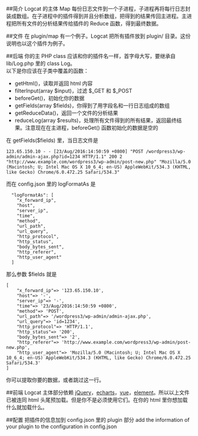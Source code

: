 ##简介
Logcat 的主体 Map 每份日志文件到一个子进程，子进程再将每行日志封装成数组。在子进程中的插件得到并且分析数组，把得到的结果传回主进程。主进程把所有文件的分析结果传给插件的 Reduce 函数，得到最终数据。

##文件
在 plugin/map 有一个例子。Logcat 把所有插件放到 plugin/ 目录。这份说明也以这个插件为例子。

##后端
你的主 PHP class 应该和你的插件名一样，首字母大写，要继承自 lib/Log.php 里的 class Log。  
以下是你应该在子类中覆盖的函数：
- getHtml()，读取并返回 html 内容
- filterInput(array $input)，过滤 $_GET 和 $_POST
- beforeGet()，初始化你的数据
- getFields(array $fields)，你得到了用字段名和一行日志组成的数组
- getReduceData()，返回一个文件的分析结果
- reduceLog(array $results)，处理所有文件得到的所有结果，返回最终结果。注意现在在主进程，beforeGet() 函数初始化的数据是空的

在 getFields($fields) 里，当日志文件是
```
123.65.150.10 - - [23/Aug/2016:14:50:59 +0800] "POST /wordpress3/wp-admin/admin-ajax.php?id=1234 HTTP/1.1" 200 2 "http://www.example.com/wordpress3/wp-admin/post-new.php" "Mozilla/5.0 (Macintosh; U; Intel Mac OS X 10_6_4; en-US) AppleWebKit/534.3 (KHTML, like Gecko) Chrome/6.0.472.25 Safari/534.3"
```
而在 config.json 里的 logFormatAs 是
```
  "logFormatAs": [
    "x_forward_ip",
    "host",
    "server_ip",
    "time",
    "method",
    "url_path",
    "url_query",
    "http_protocol",
    "http_status",
    "body_bytes_sent",
    "http_referer",
    "http_user_agent"
  ]
```
那么参数 $fields 就是
```
[
    "x_forward_ip"=> '123.65.150.10',
    "host"=> '-',
    "server_ip"=> '-',
    "time"=> '23/Aug/2016:14:50:59 +0800',
    "method"=> 'POST',
    "url_path"=> '/wordpress3/wp-admin/admin-ajax.php',
    "url_query"=> 'id=1234',
    "http_protocol"=> 'HTTP/1.1',
    "http_status"=> '200',
    "body_bytes_sent"=> '2',
    "http_referer"=> 'http://www.example.com/wordpress3/wp-admin/post-new.php',
    "http_user_agent"=> 'Mozilla/5.0 (Macintosh; U; Intel Mac OS X 10_6_4; en-US) AppleWebKit/534.3 (KHTML, like Gecko) Chrome/6.0.472.25 Safari/534.3'
]
```
你可以提取你要的数据，或者跳过这一行。

##前端
Logcat 主体部分依赖 [jQuery](jquery.com)，[echarts](https://github.com/ecomfe/echarts)，[vue](https://github.com/vuejs/vue)，[element](https://github.com/ElemeFE/element)。所以以上文件已被连同 html 头尾预加载。但是你不是必须使用它们。在你的 html 里你想加载什么就加载什么。

##配置
把插件的信息加到 config.json 里的 plugin 部分
add the information of your plugin to the configuration in config.json